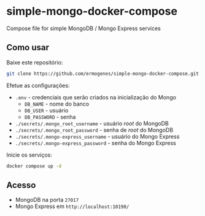 # simple-mongo-docker-compose
Compose file for simple MongoDB / Mongo Express services

## Como usar

Baixe este repositório:

```bash
git clone https://github.com/ermogenes/simple-mongo-docker-compose.git
```

Efetue as configurações:
- `.env` - credenciais que serão criados na inicialização do Mongo
    - `DB_NAME` - nome do banco
    - `DB_USER` - usuário
    - `DB_PASSWORD` - senha
- `./secrets/.mongo_root_username` - usuário _root_ do MongoDB
- `./secrets/.mongo_root_password` -  senha de _root_ do MongoDB
- `./secrets/.mongo-express_username` - usuário do Mongo Express
- `./secrets/.mongo-express_password` - senha do Mongo Express

Inicie os serviços:

```bash
docker compose up -d
```

## Acesso

- MongoDB na porta `27017`
- Mongo Express em `http://localhost:10190/`
